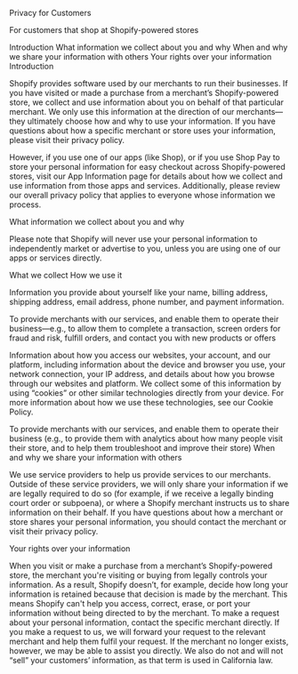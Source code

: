 Privacy for Customers

For customers that shop at Shopify-powered stores

Introduction
What information we collect about you and why
When and why we share your information with others
Your rights over your information
Introduction

Shopify provides software used by our merchants to run their businesses. If you have visited or made a purchase from a merchant’s Shopify-powered store, we collect and use information about you on behalf of that particular merchant. We only use this information at the direction of our merchants—they ultimately choose how and why to use your information. If you have questions about how a specific merchant or store uses your information, please visit their privacy policy.

However, if you use one of our apps (like Shop), or if you use Shop Pay to store your personal information for easy checkout across Shopify-powered stores, visit our App Information page for details about how we collect and use information from those apps and services. Additionally, please review our overall privacy policy that applies to everyone whose information we process.

What information we collect about you and why

Please note that Shopify will never use your personal information to independently market or advertise to you, unless you are using one of our apps or services directly.

What we collect	How we use it


Information you provide about yourself like your name, billing address, shipping address, email address, phone number, and payment information.

	
To provide merchants with our services, and enable them to operate their business—e.g., to allow them to complete a transaction, screen orders for fraud and risk, fulfill orders, and contact you with new products or offers



Information about how you access our websites, your account, and our platform, including information about the device and browser you use, your network connection, your IP address, and details about how you browse through our websites and platform. We collect some of this information by using “cookies” or other similar technologies directly from your device. For more information about how we use these technologies, see our Cookie Policy.

	
To provide merchants with our services, and enable them to operate their business (e.g., to provide them with analytics about how many people visit their store, and to help them troubleshoot and improve their store)
When and why we share your information with others

We use service providers to help us provide services to our merchants. Outside of these service providers, we will only share your information if we are legally required to do so (for example, if we receive a legally binding court order or subpoena), or where a Shopify merchant instructs us to share information on their behalf. If you have questions about how a merchant or store shares your personal information, you should contact the merchant or visit their privacy policy.

Your rights over your information

When you visit or make a purchase from a merchant’s Shopify-powered store, the merchant you're visiting or buying from legally controls your information. As a result, Shopify doesn’t, for example, decide how long your information is retained because that decision is made by the merchant. This means Shopify can't help you access, correct, erase, or port your information without being directed to by the merchant. To make a request about your personal information, contact the specific merchant directly. If you make a request to us, we will forward your request to the relevant merchant and help them fulfil your request. If the merchant no longer exists, however, we may be able to assist you directly. We also do not and will not “sell” your customers’ information, as that term is used in California law.